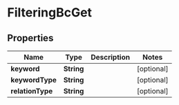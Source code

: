 # FilteringBcGet

## Properties
Name | Type | Description | Notes
------------ | ------------- | ------------- | -------------
**keyword** | **String** |  |  [optional]
**keywordType** | **String** |  |  [optional]
**relationType** | **String** |  |  [optional]
